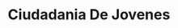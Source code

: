 ---
layout: proyectos
title: Ciudadania De Jovenes
nameurl: ciudadaniadejovenes
description: Es un proyecto que busca generar en los jóvenes consciencia plena de su ciudadanía, formándolos y capacitándolos en el conocimiento y ejercicio efectivo de la misma. Los voluntarios de OAJNU dictan talleres con contenido teórico práctico, proveyendo de herramientas conceptuales a los destinatarios, para que ellos mismos puedan identificar una problemática social e intenten solucionarla a través de la elaboración y posterior ejecución de un proyecto ideado por ellos mismos. Los destinatarios del proyecto son jóvenes con edades que rondan (dependiendo de la sede que lo realiza) entre los 7 y los 15 años, pertenecientes a diferentes ámbitos (educativos formal e informal, y comunitarios). Desde la fundación de OAJNU en 1995, ya se han desarrollado 60 ediciones de este proyecto, empoderando a más de 20.100 participantes.
photospastevents: 
sedes:
  - buenosaires
  - cordoba
  - rosario
  - salta
  - corrientes
  - sanjuan
  - chaco
  - tucuman
objectives: 
target: 
linkinscription: 
- pregunta: "¿?"
  respuesta: " "
---